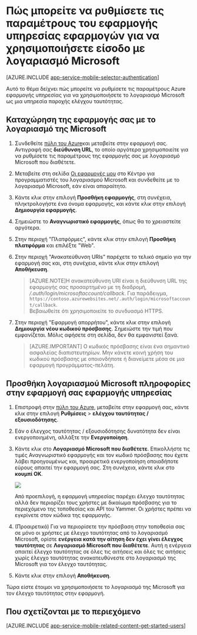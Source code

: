 <properties
    pageTitle="Τρόπος ρύθμισης των παραμέτρων έλεγχος ταυτότητας λογαριασμού Microsoft για την εφαρμογή σας υπηρεσιών εφαρμογής"
    description="Μάθετε πώς μπορείτε να ρυθμίσετε τις παραμέτρους έλεγχος ταυτότητας λογαριασμού Microsoft για την εφαρμογή σας εφαρμογή υπηρεσιών."
    authors="mattchenderson"
    services="app-service"
    documentationCenter=""
    manager="erikre"
    editor=""/>

<tags
    ms.service="app-service"
    ms.workload="mobile"
    ms.tgt_pltfrm="na"
    ms.devlang="multiple"
    ms.topic="article"
    ms.date="10/01/2016"
    ms.author="mahender"/>

# <a name="how-to-configure-your-app-service-application-to-use-microsoft-account-login"></a>Πώς μπορείτε να ρυθμίσετε τις παραμέτρους του εφαρμογής υπηρεσίας εφαρμογών για να χρησιμοποιήσετε είσοδο με λογαριασμό Microsoft

[AZURE.INCLUDE [app-service-mobile-selector-authentication](../../includes/app-service-mobile-selector-authentication.md)]

Αυτό το θέμα δείχνει πώς μπορείτε να ρυθμίσετε τις παραμέτρους Azure εφαρμογής υπηρεσίας για να χρησιμοποιήσετε το λογαριασμό Microsoft ως μια υπηρεσία παροχής ελέγχου ταυτότητας. 

## <a name="register-microsoft-account"> </a>Καταχώρηση της εφαρμογής σας με το λογαριασμό της Microsoft

1. Συνδεθείτε [πύλη του Azure]και μεταβείτε στην εφαρμογή σας. Αντιγραφή σας **διεύθυνση URL**, το οποίο αργότερα χρησιμοποιείτε για να ρυθμίσετε τις παραμέτρους της εφαρμογής σας με λογαριασμό Microsoft που διαθέτετε.

2. Μεταβείτε στη σελίδα [Οι εφαρμογές μου] στο Κέντρο για προγραμματιστές του λογαριασμού Microsoft και συνδεθείτε με το λογαριασμό Microsoft, εάν είναι απαραίτητο.

3. Κάντε κλικ στην επιλογή **Προσθήκη εφαρμογής**, στη συνέχεια, πληκτρολογήστε ένα όνομα εφαρμογής, και κάντε κλικ στην επιλογή **Δημιουργία εφαρμογής**.

4. Σημειώστε το **Αναγνωριστικό εφαρμογής**, όπως θα το χρειαστείτε αργότερα. 

5. Στην περιοχή "Πλατφόρμες", κάντε κλικ στην επιλογή **Προσθήκη πλατφόρμα** και επιλέξτε "Web".

6. Στην περιοχή "Ανακατεύθυνση URIs" παρέχετε το τελικό σημείο για την εφαρμογή σας και, στη συνέχεια, κάντε κλικ στην επιλογή **Αποθήκευση**. 
 
    >[AZURE.NOTE]Η ανακατεύθυνση URI είναι η διεύθυνση URL της εφαρμογής σας προσαρτημένο με τη διαδρομή, _/.auth/login/microsoftaccount/callback_. Για παράδειγμα, `https://contoso.azurewebsites.net/.auth/login/microsoftaccount/callback`.   
    >Βεβαιωθείτε ότι χρησιμοποιείτε το συνδυασμό HTTPS.

7. Στην περιοχή "Εφαρμογή απορρήτου", κάντε κλικ στην επιλογή **Δημιουργία νέου κωδικού πρόσβασης**. Σημειώστε την τιμή που εμφανίζεται. Μόλις αφήσετε στη σελίδα, δεν θα εμφανιστεί ξανά.


    > [AZURE.IMPORTANT] Ο κωδικός πρόσβασης είναι ένα σημαντικό ασφαλείας διαπιστευτηρίων. Μην κάνετε κοινή χρήση του κωδικού πρόσβασης με οποιονδήποτε ή διανείμετε μέσα σε μια εφαρμογή προγράμματος-πελάτη.

## <a name="secrets"> </a>Προσθήκη λογαριασμού Microsoft πληροφορίες στην εφαρμογή σας εφαρμογής υπηρεσίας

1. Επιστροφή στην [πύλη του Azure], μεταβείτε στην εφαρμογή σας, κάντε κλικ στην επιλογή **Ρυθμίσεις** > **ελέγχου ταυτότητας / εξουσιοδότησης**.

2. Εάν ο έλεγχος ταυτότητας / εξουσιοδότησης δυνατότητα δεν είναι ενεργοποιημένη, αλλάξτε την **Ενεργοποίηση**.

3. Κάντε κλικ στο **Λογαριασμό Microsoft που διαθέτετε**. Επικολλήστε τις τιμές Αναγνωριστικό εφαρμογής και τον κωδικό πρόσβασης που έχετε λάβει προηγουμένως και, προαιρετικά ενεργοποίηση οποιαδήποτε εύρους απαιτεί την εφαρμογή σας. Στη συνέχεια, κάντε κλικ στο **κουμπί OK**.

    ![][1]

    Από προεπιλογή, η εφαρμογή υπηρεσίας παρέχει έλεγχο ταυτότητας αλλά δεν περιορίζει τους χρήστες με δικαίωμα πρόσβασης για το περιεχόμενο της τοποθεσίας και API του Yammer. Οι χρήστες πρέπει να εγκρίνετε στον κώδικα της εφαρμογής.

4. (Προαιρετικό) Για να περιορίσετε την πρόσβαση στην τοποθεσία σας σε μόνο οι χρήστες με έλεγχο ταυτότητας από το λογαριασμό Microsoft, ορίστε **ενέργεια κατά την αίτηση δεν έχει γίνει έλεγχος ταυτότητας** σε **Λογαριασμό Microsoft που διαθέτετε**. Αυτή η ενέργεια απαιτεί έλεγχο ταυτότητας σε όλες τις αιτήσεις και όλες τις αιτήσεις χωρίς έλεγχο ταυτότητας ανακατευθύνεστε στο λογαριασμό της Microsoft για τον έλεγχο ταυτότητας.

5. Κάντε κλικ στην επιλογή **Αποθήκευση**.

Τώρα είστε έτοιμοι να χρησιμοποιήσετε το λογαριασμό της Microsoft για τον έλεγχο ταυτότητας στην εφαρμογή.

## <a name="related-content"> </a>Που σχετίζονται με το περιεχόμενο

[AZURE.INCLUDE [app-service-mobile-related-content-get-started-users](../../includes/app-service-mobile-related-content-get-started-users.md)]


<!-- Images. -->

[0]: ./media/app-service-mobile-how-to-configure-microsoft-authentication/app-service-microsoftaccount-redirect.png
[1]: ./media/app-service-mobile-how-to-configure-microsoft-authentication/mobile-app-microsoftaccount-settings.png

<!-- URLs. -->

[Οι εφαρμογές μου]: http://go.microsoft.com/fwlink/p/?LinkId=262039
[Πύλη του Azure]: https://portal.azure.com/
